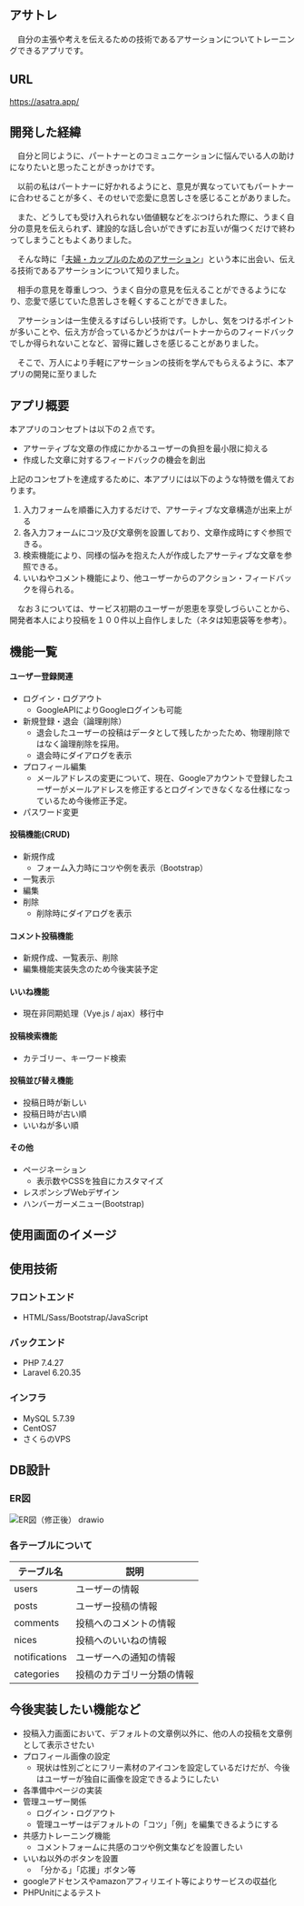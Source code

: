 ## アサトレ
　自分の主張や考えを伝えるための技術であるアサーションについてトレーニングできるアプリです。


## URL
https://asatra.app/


## 開発した経緯
　自分と同じように、パートナーとのコミュニケーションに悩んでいる人の助けになりたいと思ったことがきっかけです。

　以前の私はパートナーに好かれるようにと、意見が異なっていてもパートナーに合わせることが多く、そのせいで恋愛に息苦しさを感じることがありました。

　また、どうしても受け入れられない価値観などをぶつけられた際に、うまく自分の意見を伝えられず、建設的な話し合いができずにお互いが傷つくだけで終わってしまうこともよくありました。

　そんな時に「[夫婦・カップルのためのアサーション](https://www.amazon.co.jp/%E5%A4%AB%E5%A9%A6%E3%83%BB%E3%82%AB%E3%83%83%E3%83%97%E3%83%AB%E3%81%AE%E3%81%9F%E3%82%81%E3%81%AE%E3%82%A2%E3%82%B5%E3%83%BC%E3%82%B7%E3%83%A7%E3%83%B3-%E9%87%8E%E6%9C%AB%E6%AD%A6%E7%BE%A9-ebook/dp/B08FCDW7M8/ref=sr_1_1?__mk_ja_JP=%E3%82%AB%E3%82%BF%E3%82%AB%E3%83%8A&crid=HDKURG9113TQ&keywords=%E3%82%A2%E3%82%B5%E3%83%BC%E3%82%B7%E3%83%A7%E3%83%B3&qid=1656038633&sprefix=%E3%82%A2%E3%82%B5%E3%83%BC%E3%82%B7%E3%83%A7%E3%83%B3%2Caps%2C287&sr=8-1)」という本に出会い、伝える技術であるアサーションについて知りました。

　相手の意見を尊重しつつ、うまく自分の意見を伝えることができるようになり、恋愛で感じていた息苦しさを軽くすることができました。

　アサーションは一生使えるすばらしい技術です。しかし、気をつけるポイントが多いことや、伝え方が合っているかどうかはパートナーからのフィードバックでしか得られないことなど、習得に難しさを感じることがありました。

　そこで、万人により手軽にアサーションの技術を学んでもらえるように、本アプリの開発に至りました


## アプリ概要

本アプリのコンセプトは以下の２点です。
- アサーティブな文章の作成にかかるユーザーの負担を最小限に抑える
- 作成した文章に対するフィードバックの機会を創出

上記のコンセプトを達成するために、本アプリには以下のような特徴を備えております。
1. 入力フォームを順番に入力するだけで、アサーティブな文章構造が出来上がる
2. 各入力フォームにコツ及び文章例を設置しており、文章作成時にすぐ参照できる。
3. 検索機能により、同様の悩みを抱えた人が作成したアサーティブな文章を参照できる。
4. いいねやコメント機能により、他ユーザーからのアクション・フィードバックを得られる。

　なお３については、サービス初期のユーザーが恩恵を享受しづらいことから、開発者本人により投稿を１００件以上自作しました（ネタは知恵袋等を参考）。


## 機能一覧

#### ユーザー登録関連
- ログイン・ログアウト
  - GoogleAPIによりGoogleログインも可能
- 新規登録・退会（論理削除）
  - 退会したユーザーの投稿はデータとして残したかったため、物理削除ではなく論理削除を採用。
  - 退会時にダイアログを表示
- プロフィール編集
  - メールアドレスの変更について、現在、Googleアカウントで登録したユーザーがメールアドレスを修正するとログインできなくなる仕様になっているため今後修正予定。
- パスワード変更

#### 投稿機能(CRUD)
- 新規作成
  - フォーム入力時にコツや例を表示（Bootstrap）
- 一覧表示
- 編集
- 削除
  - 削除時にダイアログを表示

#### コメント投稿機能
- 新規作成、一覧表示、削除
- 編集機能実装失念のため今後実装予定

#### いいね機能
- 現在非同期処理（Vye.js / ajax）移行中

#### 投稿検索機能
- カテゴリー、キーワード検索

#### 投稿並び替え機能
- 投稿日時が新しい
- 投稿日時が古い順
- いいねが多い順

#### その他
- ページネーション
  - 表示数やCSSを独自にカスタマイズ
- レスポンシブWebデザイン
- ハンバーガーメニュー(Bootstrap)


## 使用画面のイメージ


## 使用技術

### フロントエンド
- HTML/Sass/Bootstrap/JavaScript

### バックエンド
- PHP 7.4.27
- Laravel 6.20.35

### インフラ
- MySQL 5.7.39
- CentOS7
- さくらのVPS


## DB設計
### ER図
![ER図（修正後） drawio](https://user-images.githubusercontent.com/78774242/176316230-b5dec0cb-44cf-4edf-a822-3b62ee74106d.png)

### 各テーブルについて
| テーブル名 | 説明 |
| --- | --- |
| users | ユーザーの情報 |
| posts | ユーザー投稿の情報 |
| comments | 投稿へのコメントの情報 |
| nices | 投稿へのいいねの情報 |
| notifications | ユーザーへの通知の情報 |
| categories | 投稿のカテゴリー分類の情報 |

## 今後実装したい機能など
- 投稿入力画面において、デフォルトの文章例以外に、他の人の投稿を文章例として表示させたい
- プロフィール画像の設定
  - 現状は性別ごとにフリー素材のアイコンを設定しているだけだが、今後はユーザーが独自に画像を設定できるようにしたい
- 各準備中ページの実装
- 管理ユーザー関係
  - ログイン・ログアウト
  - 管理ユーザーはデフォルトの「コツ」「例」を編集できるようにする
- 共感力トレーニング機能
  - コメントフォームに共感のコツや例文集などを設置したい
- いいね以外のボタンを設置
  - 「分かる」「応援」ボタン等
- googleアドセンスやamazonアフィリエイト等によりサービスの収益化
- PHPUnitによるテスト
